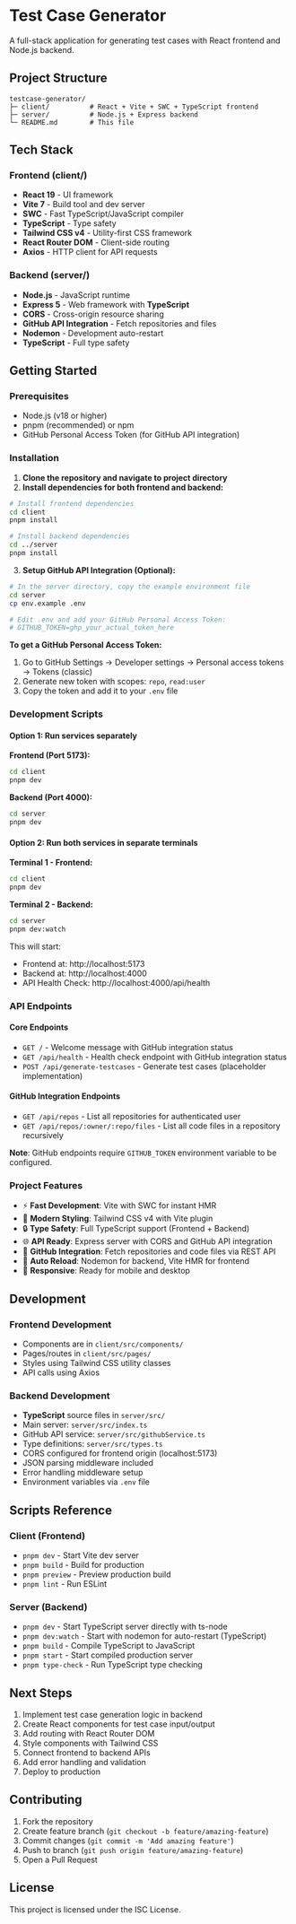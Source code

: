 # Test Case Generator

A full-stack application for generating test cases with React frontend and Node.js backend.

## Project Structure

```
testcase-generator/
├─ client/          # React + Vite + SWC + TypeScript frontend
├─ server/          # Node.js + Express backend
└─ README.md        # This file
```

## Tech Stack

### Frontend (client/)

- **React 19** - UI framework
- **Vite 7** - Build tool and dev server
- **SWC** - Fast TypeScript/JavaScript compiler
- **TypeScript** - Type safety
- **Tailwind CSS v4** - Utility-first CSS framework
- **React Router DOM** - Client-side routing
- **Axios** - HTTP client for API requests

### Backend (server/)

- **Node.js** - JavaScript runtime
- **Express 5** - Web framework with **TypeScript**
- **CORS** - Cross-origin resource sharing
- **GitHub API Integration** - Fetch repositories and files
- **Nodemon** - Development auto-restart
- **TypeScript** - Full type safety

## Getting Started

### Prerequisites

- Node.js (v18 or higher)
- pnpm (recommended) or npm
- GitHub Personal Access Token (for GitHub API integration)

### Installation

1. **Clone the repository and navigate to project directory**
2. **Install dependencies for both frontend and backend:**

```bash
# Install frontend dependencies
cd client
pnpm install

# Install backend dependencies
cd ../server
pnpm install
```

3. **Setup GitHub API Integration (Optional):**

```bash
# In the server directory, copy the example environment file
cd server
cp env.example .env

# Edit .env and add your GitHub Personal Access Token:
# GITHUB_TOKEN=ghp_your_actual_token_here
```

**To get a GitHub Personal Access Token:**

1. Go to GitHub Settings → Developer settings → Personal access tokens → Tokens (classic)
2. Generate new token with scopes: `repo`, `read:user`
3. Copy the token and add it to your `.env` file

### Development Scripts

#### Option 1: Run services separately

**Frontend (Port 5173):**

```bash
cd client
pnpm dev
```

**Backend (Port 4000):**

```bash
cd server
pnpm dev
```

#### Option 2: Run both services in separate terminals

**Terminal 1 - Frontend:**

```bash
cd client
pnpm dev
```

**Terminal 2 - Backend:**

```bash
cd server
pnpm dev:watch
```

This will start:

- Frontend at: http://localhost:5173
- Backend at: http://localhost:4000
- API Health Check: http://localhost:4000/api/health

### API Endpoints

#### Core Endpoints

- `GET /` - Welcome message with GitHub integration status
- `GET /api/health` - Health check endpoint with GitHub integration status
- `POST /api/generate-testcases` - Generate test cases (placeholder implementation)

#### GitHub Integration Endpoints

- `GET /api/repos` - List all repositories for authenticated user
- `GET /api/repos/:owner/:repo/files` - List all code files in a repository recursively

**Note**: GitHub endpoints require `GITHUB_TOKEN` environment variable to be configured.

### Project Features

- ⚡ **Fast Development**: Vite with SWC for instant HMR
- 🎨 **Modern Styling**: Tailwind CSS v4 with Vite plugin
- 🔒 **Type Safety**: Full TypeScript support (Frontend + Backend)
- 🌐 **API Ready**: Express server with CORS and GitHub API integration
- 📂 **GitHub Integration**: Fetch repositories and code files via REST API
- 🔄 **Auto Reload**: Nodemon for backend, Vite HMR for frontend
- 📱 **Responsive**: Ready for mobile and desktop

## Development

### Frontend Development

- Components are in `client/src/components/`
- Pages/routes in `client/src/pages/`
- Styles using Tailwind CSS utility classes
- API calls using Axios

### Backend Development

- **TypeScript** source files in `server/src/`
- Main server: `server/src/index.ts`
- GitHub API service: `server/src/githubService.ts`
- Type definitions: `server/src/types.ts`
- CORS configured for frontend origin (localhost:5173)
- JSON parsing middleware included
- Error handling middleware setup
- Environment variables via `.env` file

## Scripts Reference

### Client (Frontend)

- `pnpm dev` - Start Vite dev server
- `pnpm build` - Build for production
- `pnpm preview` - Preview production build
- `pnpm lint` - Run ESLint

### Server (Backend)

- `pnpm dev` - Start TypeScript server directly with ts-node
- `pnpm dev:watch` - Start with nodemon for auto-restart (TypeScript)
- `pnpm build` - Compile TypeScript to JavaScript
- `pnpm start` - Start compiled production server
- `pnpm type-check` - Run TypeScript type checking

## Next Steps

1. Implement test case generation logic in backend
2. Create React components for test case input/output
3. Add routing with React Router DOM
4. Style components with Tailwind CSS
5. Connect frontend to backend APIs
6. Add error handling and validation
7. Deploy to production

## Contributing

1. Fork the repository
2. Create feature branch (`git checkout -b feature/amazing-feature`)
3. Commit changes (`git commit -m 'Add amazing feature'`)
4. Push to branch (`git push origin feature/amazing-feature`)
5. Open a Pull Request

## License

This project is licensed under the ISC License.

